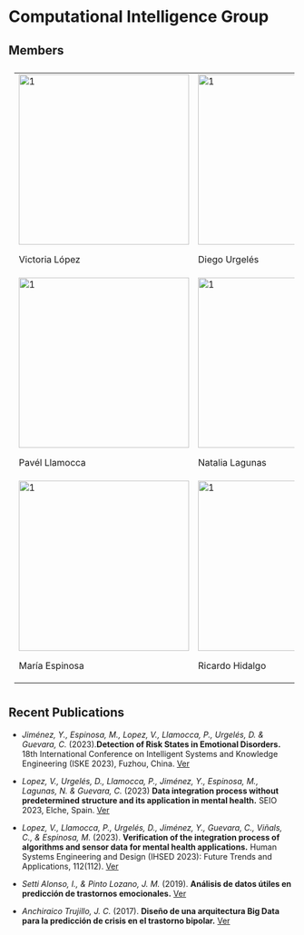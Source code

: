 # Computational Intelligence Group

## Members

<table style="padding:10px">
  <tr>
    <td><img src="/computational_intelligence/assets/img/userstock.jpeg"  alt="1" width = 300px height = 300px >
      <p class="name">Victoria López</p>
    </td>
      <td><img src="/computational_intelligence/assets/img/userstock.jpeg"  alt="1" width = 300px height = 300px >
      <p class="name">Diego Urgelés</p>
    </td>
        <td><img src="/computational_intelligence/assets/img/userstock.jpeg"  alt="1" width = 300px height = 300px >
      <p class="name">César Guevara</p>
    </td> </tr> <tr>
        <td><img src="/computational_intelligence/assets/img/userstock.jpeg"  alt="1" width = 300px height = 300px >
      <p class="name">Pavél Llamocca</p>
    </td>
        <td><img src="/computational_intelligence/assets/img/userstock.jpeg"  alt="1" width = 300px height = 300px >
      <p class="name">Natalia Lagunas</p>
    </td>
        <td><img src="/computational_intelligence/assets/img/userstock.jpeg"  alt="1" width = 300px height = 300px >
      <p class="name">Yury Jiménez</p>
    </td> </tr> <tr>
        <td><img src="/computational_intelligence/assets/img/María.jpg"  alt="1" width = 300px height = 300px >
      <p class="name">María Espinosa</p>
    </td>
        <td><img src="/computational_intelligence/assets/img/Ricardo.jpg"  alt="1" width = 300px height = 300px >
      <p class="name">Ricardo Hidalgo</p>
    </td>
        </td>
        <td><img src="/computational_intelligence/assets/img/Mat.jpg"  alt="1" width = 300px height = 300px >
      <p class="name">Mateo Pérez </p>
    </td>
  </tr>
</table>


## Recent Publications

- *Jiménez, Y., Espinosa, M., Lopez, V., Llamocca, P., Urgelés, D. & Guevara, C.* (2023).**Detection of Risk States in Emotional Disorders.** 18th International Conference on Intelligent Systems and Knowledge Engineering (ISKE 2023), Fuzhou, China.
[Ver](https://cunefedu-my.sharepoint.com/:b:/g/personal/victoria_lopez_cunef_edu/EZZx1TbPBSJDrfYPcU00QoUB2jTArZoI_2vl70rhwyEIDw?e=NaCHUV)

- *Lopez, V., Urgelés, D., Llamocca, P., Jiménez, Y., Espinosa, M., Lagunas, N. & Guevara, C.* (2023) **Data integration process without predetermined structure and its application in mental health.** SEIO 2023, Elche, Spain.
[Ver](https://cunefedu-my.sharepoint.com/:b:/g/personal/victoria_lopez_cunef_edu/EUrFcTUvX5RBqbjtuvXpQk0Bc9EzwaJ9yNqiCv1JKVMHIA?e=BO4wgk)

- *Lopez, V., Llamocca, P., Urgelés, D., Jiménez, Y., Guevara, C., Viñals, C., & Espinosa, M.* (2023). **Verification of the integration process of algorithms and sensor data for mental health applications.** Human Systems Engineering and Design (IHSED 2023): Future Trends and Applications, 112(112).
[Ver](https://cunefedu-my.sharepoint.com/:b:/g/personal/victoria_lopez_cunef_edu/EfGj2pciGetPvmW7Imbzn4gBwd53WoqiN9TPO96nRCDZTQ?e=5APnMo)

- *Setti Alonso, I., & Pinto Lozano, J. M.* (2019). **Análisis de datos útiles en predicción de trastornos emocionales.**
[Ver](https://docta.ucm.es/rest/api/core/bitstreams/edd9a587-a734-49dc-9bd9-a86402e6f022/content)

- *Anchiraico Trujillo, J. C.* (2017). **Diseño de una arquitectura Big Data para la predicción de crisis en el trastorno bipolar.**
[Ver](https://docta.ucm.es/rest/api/core/bitstreams/edd9a587-a734-49dc-9bd9-a86402e6f022/content)

